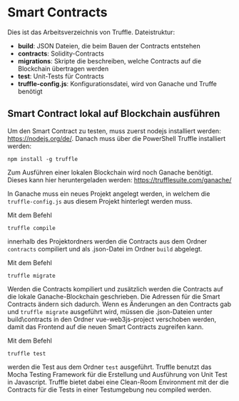 # Smart Contracts
Dies ist das Arbeitsverzeichnis von Truffle.
Dateistruktur:
* __build__: JSON Dateien, die beim Bauen der Contracts entstehen
* __contracts__: Solidity-Contracts
* __migrations__: Skripte die beschreiben, welche Contracts auf die Blockchain übertragen werden
* __test__: Unit-Tests für Contracts
* __truffle-config.js__: Konfigurationsdatei, wird von Ganache und Truffe benötigt

## Smart Contract lokal auf Blockchain ausführen
Um den Smart Contract zu testen, muss zuerst nodejs installiert werden: https://nodejs.org/de/.
Danach muss über die PowerShell Truffle installiert werden:

    npm install -g truffle

Zum Ausführen einer lokalen Blockchain wird noch Ganache benötigt. 
Dieses kann hier heruntergeladen werden: https://trufflesuite.com/ganache/

In Ganache muss ein neues Projekt angelegt werden, 
in welchem die `truffle-config.js` aus diesem Projekt hinterlegt werden muss.

Mit dem Befehl

    truffle compile

innerhalb des Projektordners werden die Contracts aus dem
Ordner `contracts` compiliert und als .json-Datei im Ordner `build` abgelegt. 

Mit dem Befehl

    truffle migrate

Werden die Contracts kompiliert und zusätzlich werden die Contracts 
auf die lokale Ganache-Blockchain geschrieben. Die Adressen für die Smart Contracts ändern sich dadurch.
Wenn es Änderungen an den Contracts gab und `truffle migrate` ausgeführt wird, 
müssen die .json-Dateien unter build\contracts in den Ordner vue-web3js-project 
verschoben werden, damit das Frontend auf die neuen Smart Contracts zugreifen kann.


Mit dem Befehl 

    truffle test

werden die Test aus dem Ordner `test` ausgeführt. Truffle benutzt das Mocha Testing Framework für die Erstellung und Ausführung von Unit Test in Javascript.
Truffle bietet dabei eine Clean-Room Environment mit der die Contracts für die Tests in einer Testumgebung neu compiled werden. 